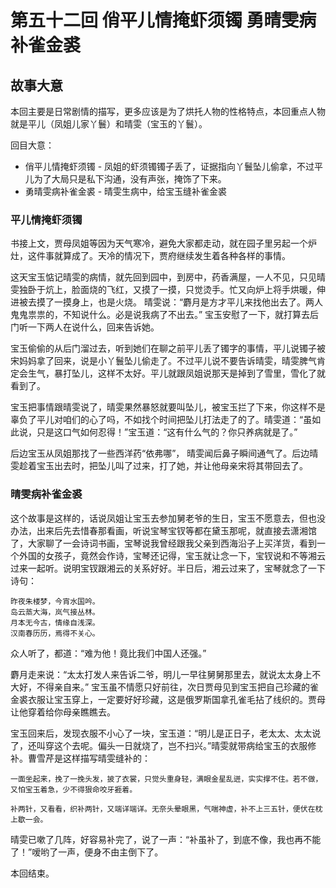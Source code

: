 # 第五十二回 俏平儿情掩虾须镯 勇晴雯病补雀金裘

## 故事大意

本回主要是日常剧情的描写，更多应该是为了烘托人物的性格特点，本回重点人物就是平儿（凤姐儿家丫鬟）和晴雯（宝玉的丫鬟）。

回目大意：

* 俏平儿情掩虾须镯 - 凤姐的虾须镯镯子丢了，证据指向丫鬟坠儿偷拿，不过平儿为了大局只是私下沟通，没有声张，掩饰了下来。
* 勇晴雯病补雀金裘 - 晴雯生病中，给宝玉缝补雀金裘

### 平儿情掩虾须镯

书接上文，贾母凤姐等因为天气寒冷，避免大家都走动，就在园子里另起一个炉灶，这件事就算成了。天冷的情况下，贾府继续发生着各种各样的事情。

这天宝玉惦记晴雯的病情，就先回到园中，到房中，药香满屋，一人不见，只见晴雯独卧于炕上，脸面烧的飞红，又摸了一摸，只觉烫手。忙又向炉上将手烘暖，伸进被去摸了一摸身上，也是火烧。 晴雯说：“麝月是方才平儿来找他出去了。两人鬼鬼祟祟的，不知说什么。必是说我病了不出去。” 宝玉安慰了一下，就打算去后门听一下两人在说什么，回来告诉她。

宝玉偷偷的从后门溜过去，听到她们在聊之前平儿丢了镯字的事情，平儿说镯子被宋妈妈拿了回来，说是小丫鬟坠儿偷走了。不过平儿说不要告诉晴雯，晴雯脾气肯定会生气，暴打坠儿，这样不太好。平儿就跟凤姐说那天是掉到了雪里，雪化了就看到了。

宝玉把事情跟晴雯说了，晴雯果然暴怒就要叫坠儿，被宝玉拦了下来，你这样不是辜负了平儿对咱们的心了吗，不如找个时间把坠儿打法走了的了。晴雯道：“虽如此说，只是这口气如何忍得！”宝玉道：“这有什么气的？你只养病就是了。”

后边宝玉从凤姐那找了一些西洋药“依弗哪”， 晴雯闻后鼻子瞬间通气了。后边晴雯趁着宝玉出去时，把坠儿叫了过来，打了她，并让他母亲宋将其带回去了。

### 晴雯病补雀金裘

这个故事是这样的，话说凤姐让宝玉去参加舅老爷的生日，宝玉不愿意去，但也没办法，出来后先去惜春那看画，听说宝琴宝钗等都在黛玉那呢，就直接去潇湘馆了，大家聊了一会诗词书画，宝琴说我曾经跟我父亲到西海沿子上买洋货，看到一个外国的女孩子，竟然会作诗，宝琴还记得，宝玉就让念一下，宝钗说和不等湘云过来一起听。说明宝钗跟湘云的关系好好。半日后，湘云过来了，宝琴就念了一下诗句：

```shell
昨夜朱楼梦，今宵水国吟。　
岛云蒸大海，岚气接丛林。　
月本无今古，情缘自浅深。
汉南春历历，焉得不关心。
```

众人听了，都道：“难为他！竟比我们中国人还强。”

麝月走来说：“太太打发人来告诉二爷，明儿一早往舅舅那里去，就说太太身上不大好，不得亲自来。” 宝玉虽不情愿只好前往，次日贾母见到宝玉把自己珍藏的雀金裘衣服让宝玉穿上，一定要好好珍藏，这是俄罗斯国拿孔雀毛拈了线织的。贾母让他穿着给你母亲瞧瞧去。

宝玉回来后，发现衣服不小心了一块，宝玉道：“明儿是正日子，老太太、太太说了，还叫穿这个去呢。偏头一日就烧了，岂不扫兴。”晴雯就带病给宝玉的衣服修补。曹雪芹是这样描写晴雯缝补的：

```shell
一面坐起来，挽了一挽头发，披了衣裳，只觉头重身轻，满眼金星乱迸，实实撑不住。若不做，又怕宝玉着急，少不得狠命咬牙捱着。

补两针，又看看，织补两针，又端详端详。无奈头晕眼黑，气喘神虚，补不上三五针，便伏在枕上歇一会。
```

晴雯已嗽了几阵，好容易补完了，说了一声：“补虽补了，到底不像，我也再不能了！”嗳哟了一声，便身不由主倒下了。

本回结束。

